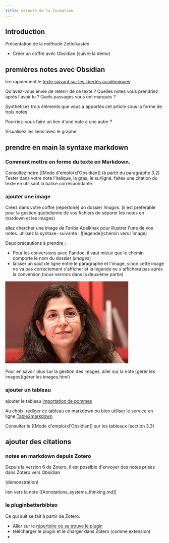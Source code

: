 ```yaml
---
title: déroulé de la formation
---
```


## Introduction

Présentation de la méthode Zettelkasten

- Créer un coffre avec Obsidian (suivre la démo)


## premières notes avec Obsidian

lire rapidement le [texte suivant sur les libertés académiques](https://obsidian.dbelveze.fr/assets/libertés_académiques.odt)

Qu'avez-vous envie de retenir de ce texte ? Quelles notes vous prendriez après l'avoir lu ? Quels passages vous ont marqués ? 

Synthétisez trois éléments que vous a apportés cet article sous la forme de trois notes

Pourriez-vous faire un lien d'une note à une autre ? 

Visualisez les liens avec le graphe

## prendre en main la syntaxe markdown

### Comment mettre en forme du texte en Markdown. 

Consultez notre [[Mode d'emploi d'Obsidian]] (à partir du paragraphe 3.2)
Tester dans votre note l'italique, le gras, le surligné. 
faites une citation du texte en utilisant la balise correspondante. 

### ajouter une image

Créez dans votre coffre (répertoire) un dossier *Images*.
(il est préférable pour la gestion quotidienne de vos fichiers de séparer les notes en mardown et les images)

allez chercher une image de Fariba Adelkhak pour illustrer l'une de vos notes. 
utilisez la syntaxe- suivante : \!\[legende\]\(chemin vers l'image\)

Deux précautions à prendre : 

- Pour les conversions avec Pandoc, il vaut mieux que le chemin comporte le nom du dossier (*images*)
- laisser un saut de ligne entre le paragraphe et l'image, sinon cette image ne va pas correctement s'afficher et la légende ne s'affichera pas après la conversion (nous verrons dans la deuxième partie)


<p align="left">
	<img  src="assets/390px_Fariba.jpg">
</p>

Pour en savoir plus sur la gestion des images, aller sur la note [gérer les images](gérer les images.html)

### ajouter un tableau

ajouter le tableau [importation de pommes](https://obsidian.dbelveze.fr/assets/importation_pommes.ods)

Au choix, rédiger ce tableau en markdown ou bien utiliser le service en ligne [Table2markdown](https://tabletomarkdown.com/)

Consulter le [[Mode d'emploi d'Obsidian]] sur les tableaux (section 3.3)

## ajouter des citations

### notes en markdown depuis Zotero

Depuis la version 6 de Zotero, il est possible d'envoyer des notes prises dans Zotero vers Obsidian

(démonstration)

lien vers la note [[Annotations_systems_thinking.md]]

### le pluginbetterbibtex

Ce qui suit se fait à partir de Zotero. 

- Aller sur le [répertoire où se trouve le plugin](https://github.com/retorquere/zotero-better-bibtex/releases/tag/v6.7.71)
- télécharger le plugin et le charger dans Zotero (comme extension)
- 


